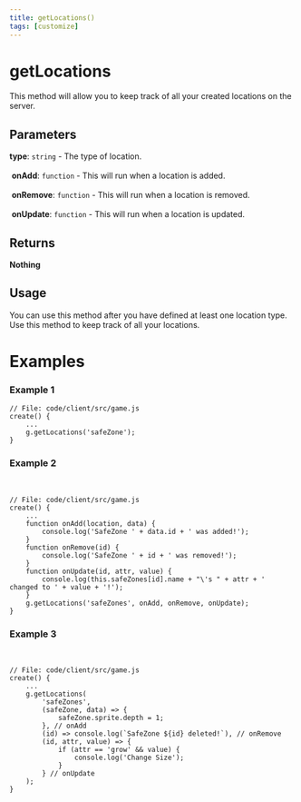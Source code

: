 ```yaml
---
title: getLocations()
tags: [customize]
---
```

# getLocations
This method will allow you to keep track of all your created locations on the server.
## Parameters
**type**: `string` - The type of location.<br><br>
​
**onAdd**: `function` - This will run when a location is added.<br><br>
​
**onRemove**: `function` - This will run when a location is removed.<br><br>
​
**onUpdate**: `function` - This will run when a location is updated.
​
## Returns
**Nothing**
## Usage
You can use this method after you have defined at least one location type. Use this method to keep track of all your locations.
# Examples
### Example 1
```
// File: code/client/src/game.js
create() {
	...
	g.getLocations('safeZone');
}
```
### Example 2
​
```
// File: code/client/src/game.js
create() {
	...
	function onAdd(location, data) {
		console.log('SafeZone ' + data.id + ' was added!');
	}
	function onRemove(id) {
		console.log('SafeZone ' + id + ' was removed!');
	}
	function onUpdate(id, attr, value) {
		console.log(this.safeZones[id].name + "\'s " + attr + ' changed to ' + value + '!');
	}
	g.getLocations('safeZones', onAdd, onRemove, onUpdate);
}
```
### Example 3
​
```
// File: code/client/src/game.js
create() {
	...
	g.getLocations(
		'safeZones',
		(safeZone, data) => {
			safeZone.sprite.depth = 1;
		}, // onAdd
		(id) => console.log(`SafeZone ${id} deleted!`), // onRemove
		(id, attr, value) => {
			if (attr == 'grow' && value) {
				console.log('Change Size');
			}
		} // onUpdate
	);
}
```
